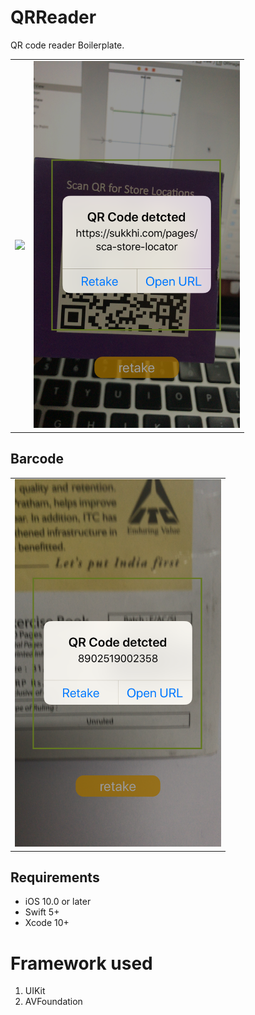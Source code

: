 # QRReader
QR code reader Boilerplate.



<table>
<tr>
<td>
<img src="https://github.com/pateldevang/QRReader/blob/master/Screenshots/demo.gif" width="330">
</td>
<td><img src="https://github.com/pateldevang/QRReader/blob/master/Screenshots/QR.png" width="330"></td>
  </tr>
  </table>



## Barcode

<table>
<tr>
<td>
<img src="https://github.com/pateldevang/QRReader/blob/master/Screenshots/barcode.png" width="330">
</td>
  </tr>
  </table>

## Requirements
- iOS 10.0 or later
- Swift 5+
- Xcode 10+




# Framework used

1. UIKit
2. AVFoundation
